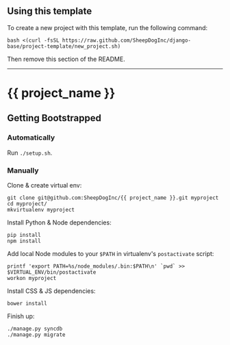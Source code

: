 ## Using this template

To create a new project with this template, run the following command:

    bash <(curl -fsSL https://raw.github.com/SheepDogInc/django-base/project-template/new_project.sh)

Then remove this section of the README.

----------------------------------------------------------------------

# {{ project_name }}

## Getting Bootstrapped

### Automatically

Run `./setup.sh`.

### Manually

Clone & create virtual env:

    git clone git@github.com:SheepDogInc/{{ project_name }}.git myproject
    cd myproject/
    mkvirtualenv myproject

Install Python & Node dependencies:

    pip install
    npm install

Add local Node modules to your `$PATH` in virtualenv's `postactivate` script:

    printf 'export PATH=%s/node_modules/.bin:$PATH\n' `pwd` >> $VIRTUAL_ENV/bin/postactivate
    workon myproject

Install CSS & JS dependencies:

    bower install

Finish up:

    ./manage.py syncdb
    ./manage.py migrate
